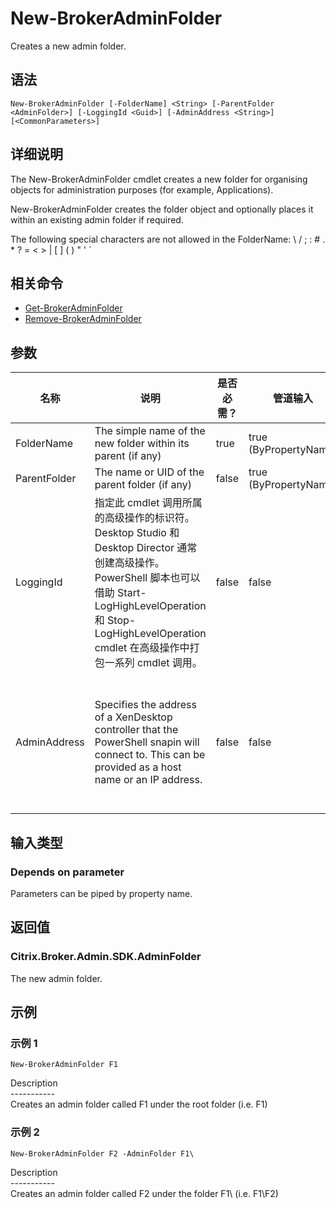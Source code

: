 # New-BrokerAdminFolder

Creates a new admin folder.

## 语法

    New-BrokerAdminFolder [-FolderName] <String> [-ParentFolder <AdminFolder>] [-LoggingId <Guid>] [-AdminAddress <String>] [<CommonParameters>]
    

## 详细说明

The New-BrokerAdminFolder cmdlet creates a new folder for organising objects for administration purposes (for example, Applications).

New-BrokerAdminFolder creates the folder object and optionally places it within an existing admin folder if required.

The following special characters are not allowed in the FolderName: \ / ; : # . * ? = < > | \[ \] ( ) " ' `

## 相关命令

- [Get-BrokerAdminFolder](Get-BrokerAdminFolder.html)
- [Remove-BrokerAdminFolder](Remove-BrokerAdminFolder.html)

## 参数

| 名称           | 说明                                                                                                                                                                              | 是否必需？ | 管道输入                  | 默认值                                                                                    |
| ------------ | ------------------------------------------------------------------------------------------------------------------------------------------------------------------------------- | ----- | --------------------- | -------------------------------------------------------------------------------------- |
| FolderName   | The simple name of the new folder within its parent (if any)                                                                                                                    | true  | true (ByPropertyName) |                                                                                        |
| ParentFolder | The name or UID of the parent folder (if any)                                                                                                                                   | false | true (ByPropertyName) |                                                                                        |
| LoggingId    | 指定此 cmdlet 调用所属的高级操作的标识符。 Desktop Studio 和 Desktop Director 通常创建高级操作。 PowerShell 脚本也可以借助 Start-LogHighLevelOperation 和 Stop-LogHighLevelOperation cmdlet 在高级操作中打包一系列 cmdlet 调用。 | false | false                 |                                                                                        |
| AdminAddress | Specifies the address of a XenDesktop controller that the PowerShell snapin will connect to. This can be provided as a host name or an IP address.                              | false | false                 | Localhost. Once a value is provided by any cmdlet, this value will become the default. |

## 输入类型

### Depends on parameter

Parameters can be piped by property name.

## 返回值

### Citrix.Broker.Admin.SDK.AdminFolder

The new admin folder.

## 示例

### 示例 1

    New-BrokerAdminFolder F1
    

Description  
\---\---\-----  
Creates an admin folder called F1 under the root folder (i.e. F1\)

### 示例 2

    New-BrokerAdminFolder F2 -AdminFolder F1\
    

Description  
\---\---\-----  
Creates an admin folder called F2 under the folder F1\ (i.e. F1\F2\)